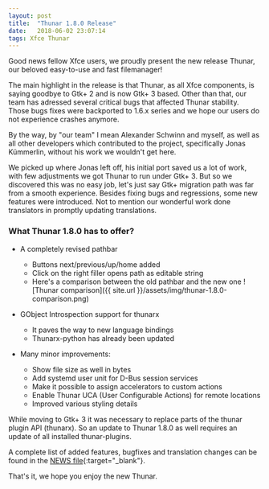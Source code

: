 ```yaml
---
layout: post
title:  "Thunar 1.8.0 Release"
date:   2018-06-02 23:07:14
tags: Xfce Thunar
---
```


Good news fellow Xfce users, we proudly present the new release Thunar, our beloved easy-to-use and fast filemanager!

The main highlight in the release is that Thunar, as all Xfce components, is saying goodbye to Gtk+ 2 and is now Gtk+ 3 based. Other than that, our team has adressed several critical bugs that affected Thunar stability.
Those bugs fixes were backported to 1.6.x series and we hope our users do not experience crashes anymore.

By the way, by "our team" I mean Alexander Schwinn and myself, as well as all other developers which contributed to the project, specifically Jonas Kümmerlin, without his work we wouldn't get here.

We picked up where Jonas left off, his initial port saved us a lot of work, with few adjustments we got Thunar to run under Gtk+ 3. But so we discovered this was no easy job, let's just say Gtk+ migration path was far from a smooth experience.
Besides fixing bugs and regressions, some new features were introduced. Not to mention our wonderful work done translators in promptly updating translations.

### What Thunar 1.8.0 has to offer?

* A completely revised pathbar
  * Buttons next/previous/up/home added
  * Click on the right filler opens path as editable string
  * Here's a comparison between the old pathbar and the new one
![Thunar comparison]({{ site.url }}/assets/img/thunar-1.8.0-comparison.png)

* GObject Introspection support for thunarx
  * It paves the way to new language bindings
  * Thunarx-python has already been updated

* Many minor improvements:
  * Show file size as well in bytes
  * Add systemd user unit for D-Bus session services
  * Make it possible to assign accelerators to custom actions
  * Enable Thunar UCA (User Configurable Actions) for remote locations
  * Improved various styling details

While moving to Gtk+ 3 it was necessary to replace parts of the thunar plugin API (thunarx). So an update to Thunar 1.8.0 as well requires an update of all installed thunar-plugins.

A complete list of added features, bugfixes and translation changes can be found in the [NEWS file](https://git.xfce.org/xfce/thunar/tree/NEWS){:target="_blank"}.

That's it, we hope you enjoy the new Thunar.

